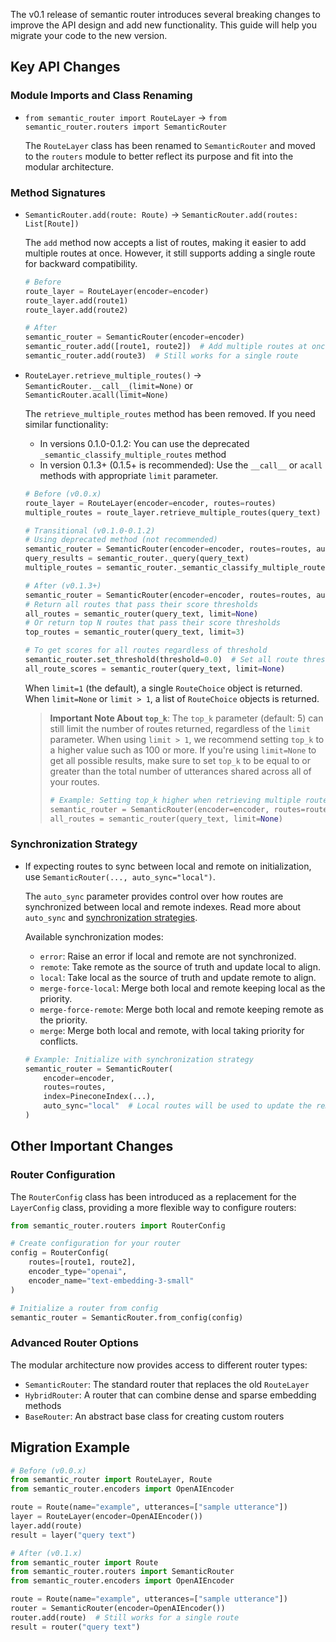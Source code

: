 The v0.1 release of semantic router introduces several breaking changes to improve the API design and add new functionality. This guide will help you migrate your code to the new version.

## Key API Changes

### Module Imports and Class Renaming

- `from semantic_router import RouteLayer` → `from semantic_router.routers import SemanticRouter`
  
  The `RouteLayer` class has been renamed to `SemanticRouter` and moved to the `routers` module to better reflect its purpose and fit into the modular architecture.

### Method Signatures

- `SemanticRouter.add(route: Route)` → `SemanticRouter.add(routes: List[Route])`
  
  The `add` method now accepts a list of routes, making it easier to add multiple routes at once. However, it still supports adding a single route for backward compatibility.

  ```python
  # Before
  route_layer = RouteLayer(encoder=encoder)
  route_layer.add(route1)
  route_layer.add(route2)
  
  # After
  semantic_router = SemanticRouter(encoder=encoder)
  semantic_router.add([route1, route2])  # Add multiple routes at once
  semantic_router.add(route3)  # Still works for a single route
  ```

- `RouteLayer.retrieve_multiple_routes()` → `SemanticRouter.__call__(limit=None)` or `SemanticRouter.acall(limit=None)`

  The `retrieve_multiple_routes` method has been removed. If you need similar functionality:
  
  - In versions 0.1.0-0.1.2: You can use the deprecated `_semantic_classify_multiple_routes` method
  - In version 0.1.3+ (0.1.5+ is recommended): Use the `__call__` or `acall` methods with appropriate `limit` parameter.
  
  ```python
  # Before (v0.0.x)
  route_layer = RouteLayer(encoder=encoder, routes=routes)
  multiple_routes = route_layer.retrieve_multiple_routes(query_text)
  
  # Transitional (v0.1.0-0.1.2)
  # Using deprecated method (not recommended)
  semantic_router = SemanticRouter(encoder=encoder, routes=routes, auto_sync="local")
  query_results = semantic_router._query(query_text)
  multiple_routes = semantic_router._semantic_classify_multiple_routes(query_results)
  
  # After (v0.1.3+)
  semantic_router = SemanticRouter(encoder=encoder, routes=routes, auto_sync="local")
  # Return all routes that pass their score thresholds
  all_routes = semantic_router(query_text, limit=None)
  # Or return top N routes that pass their score thresholds
  top_routes = semantic_router(query_text, limit=3)
  
  # To get scores for all routes regardless of threshold
  semantic_router.set_threshold(threshold=0.0)  # Set all route thresholds to 0
  all_route_scores = semantic_router(query_text, limit=None)
  ```
  
  When `limit=1` (the default), a single `RouteChoice` object is returned.
  When `limit=None` or `limit > 1`, a list of `RouteChoice` objects is returned.

  > **Important Note About `top_k`**: The `top_k` parameter (default: 5) can still limit the number of routes returned, regardless of the `limit` parameter. When using `limit > 1`, we recommend setting `top_k` to a higher value such as 100 or more. If you're using `limit=None` to get all possible results, make sure to set `top_k` to be equal to or greater than the total number of utterances shared across all of your routes.
  >
  > ```python
  > # Example: Setting top_k higher when retrieving multiple routes
  > semantic_router = SemanticRouter(encoder=encoder, routes=routes, top_k=100)
  > all_routes = semantic_router(query_text, limit=None)
  > ```

### Synchronization Strategy

- If expecting routes to sync between local and remote on initialization, use `SemanticRouter(..., auto_sync="local")`. 

  The `auto_sync` parameter provides control over how routes are synchronized between local and remote indexes. Read more about `auto_sync` and [synchronization strategies](../features/sync).

  Available synchronization modes:
  
  - `error`: Raise an error if local and remote are not synchronized.
  - `remote`: Take remote as the source of truth and update local to align.
  - `local`: Take local as the source of truth and update remote to align.
  - `merge-force-local`: Merge both local and remote keeping local as the priority.
  - `merge-force-remote`: Merge both local and remote keeping remote as the priority.
  - `merge`: Merge both local and remote, with local taking priority for conflicts.

  ```python
  # Example: Initialize with synchronization strategy
  semantic_router = SemanticRouter(
      encoder=encoder,
      routes=routes,
      index=PineconeIndex(...),
      auto_sync="local"  # Local routes will be used to update the remote index
  )
  ```

## Other Important Changes

### Router Configuration

The `RouterConfig` class has been introduced as a replacement for the `LayerConfig` class, providing a more flexible way to configure routers:

```python
from semantic_router.routers import RouterConfig

# Create configuration for your router
config = RouterConfig(
    routes=[route1, route2],
    encoder_type="openai",
    encoder_name="text-embedding-3-small"
)

# Initialize a router from config
semantic_router = SemanticRouter.from_config(config)
```

### Advanced Router Options

The modular architecture now provides access to different router types:

- `SemanticRouter`: The standard router that replaces the old `RouteLayer`
- `HybridRouter`: A router that can combine dense and sparse embedding methods
- `BaseRouter`: An abstract base class for creating custom routers

## Migration Example

```python
# Before (v0.0.x)
from semantic_router import RouteLayer, Route
from semantic_router.encoders import OpenAIEncoder

route = Route(name="example", utterances=["sample utterance"])
layer = RouteLayer(encoder=OpenAIEncoder())
layer.add(route)
result = layer("query text")

# After (v0.1.x)
from semantic_router import Route
from semantic_router.routers import SemanticRouter
from semantic_router.encoders import OpenAIEncoder

route = Route(name="example", utterances=["sample utterance"])
router = SemanticRouter(encoder=OpenAIEncoder())
router.add(route)  # Still works for a single route
result = router("query text")
``` 